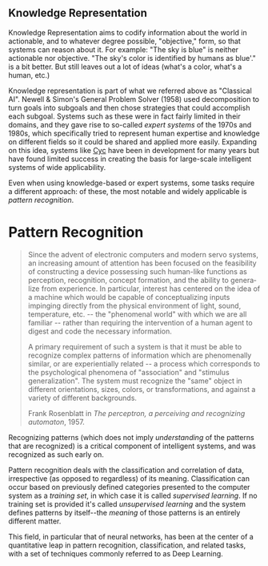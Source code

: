 
## Knowledge Representation

Knowledge Representation aims to codify information about the world in actionable, and to whatever degree possible, "objective," form, so that systems can reason about it. For example: "The sky is blue" is neither actionable nor objective. "The sky's color is identified by humans as blue'." is a bit better. But still leaves out a lot of ideas (what's a color, what's a human, etc.)

Knowledge representation is part of what we referred above as "Classical AI". Newell & Simon's General Problem Solver (1958) used decomposition to turn goals into subgoals and then chose strategies that could accomplish each subgoal. Systems such as these were in fact fairly limited in their domains, and they gave rise to so-called _expert systems_ of the 1970s and 1980s, which specifically tried to represent human expertise and knowledge on different fields so it could be shared and applied more easily. Expanding on this idea, systems like [Cyc](https://en.wikipedia.org/wiki/Cyc) have been in development for many years but have found limited success in creating the basis for large-scale intelligent systems of wide applicability.

Even when using knowledge-based or expert systems, some tasks require a different approach: of these, the most notable and widely applicable is _pattern recognition_.

# Pattern Recognition

<blockquote class="blockquote-reverse small">
   <p>Since the advent of electronic computers and modern servo systems, an increasing amount of attention has been focused on the feasibility of constructing a device possessing such human-like functions as perception, recognition, concept formation, and the ability to genera­lize from experience. In particular, interest has centered on the idea of a machine which would be capable of conceptualizing inputs impinging directly from the physical environment of light, sound, temperature, etc. -- the "phenomenal world" with which we are all familiar -- rather than requiring the intervention of a human agent to digest and code the necessary information.</p>
   <P>A primary requirement of such a system is that it must
   be able to recognize complex patterns of information which are phenomen­ally similar, or are experientially related -- a process which corresponds to the psychological phenomena of "association" and "stimulus generalization". The system must recognize the "same" object in different orientations, sizes, colors, or transformations, and against a variety of different backgrounds.</p>
   <footer>Frank Rosenblatt in <cite title="The perceptron, a perceiving and recognizing automaton">The perceptron, a perceiving and recognizing automaton</cite>, 1957.</footer>
</blockquote>

Recognizing patterns (which does not imply _understanding_ of the patterns that are recognized) is a critical component of intelligent systems, and was recognized as such early on.

Pattern recognition deals with the classification and correlation of data, irrespective (as opposed to regardless) of its meaning. Classification can occur based on previously defined categories presented to the computer system as a _training set_, in which case it is called _supervised learning_. If no training set is provided it's called _unsupervised learning_ and the system defines patterns by itself--the _meaning_ of those patterns is an entirely different matter.

This field, in particular that of neural networks, has been at the center of a quantitative leap in pattern recognition, classification, and related tasks, with a set of techniques commonly referred to as Deep Learning.
